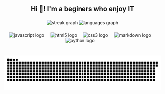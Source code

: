 <h2 align="center">Hi 👋! I'm a beginers who enjoy IT</h2>

###

<div align="center">
  <picture>
  <source media="(prefers-color-scheme: dark)" srcset="https://streak-stats.demolab.com?user=jimmxyz&locale=en&mode=weekly&theme=dark&hide_border=true&border_radius=5&date_format=%5BY%20%5DM%20j"/>
  <source media="(prefers-color-scheme: light)" srcset="[https://raw.githubusercontent.com/jimmxyz/jimmxyz/output/github-snake.svg](https://streak-stats.demolab.com?user=jimmxyz&locale=en&mode=weekly&theme=default&hide_border=true&border_radius=5&date_format=%5BY%20%5DM%20j)" />
  <img src="https://streak-stats.demolab.com?user=jimmxyz&locale=en&mode=weekly&theme=dark&hide_border=true&border_radius=5&date_format=%5BY%20%5DM%20j" height="150" alt="streak graph"/>
</picture>
  <picture>
  <source media="(prefers-color-scheme: dark)" srcset="[https://streak-stats.demolab.com?user=jimmxyz&locale=en&mode=weekly&theme=dark&hide_border=true&border_radius=5&date_format=%5BY%20%5DM%20j](https://github-readme-stats.vercel.app/api/top-langs?username=jimmxyz&locale=en&hide_title=false&layout=compact&card_width=320&langs_count=10&theme=dark&hide_border=true)"/>
  <source media="(prefers-color-scheme: light)" srcset="[[https://raw.githubusercontent.com/jimmxyz/jimmxyz/output/github-snake.svg](https://streak-stats.demolab.com?user=jimmxyz&locale=en&mode=weekly&theme=default&hide_border=true&border_radius=5&date_format=%5BY%20%5DM%20j)](https://github-readme-stats.vercel.app/api/top-langs?username=jimmxyz&locale=en&hide_title=false&layout=compact&card_width=320&langs_count=10&theme=graywhite&hide_border=true)" />
  <img src="https://github-readme-stats.vercel.app/api/top-langs?username=jimmxyz&locale=en&hide_title=false&layout=compact&card_width=320&langs_count=10&theme=dark&hide_border=true" height="150" alt="languages graph"  />
</picture>
</div>

###

<div align="center">
  <img src="https://img.shields.io/badge/JavaScript-F7DF1E?logo=javascript&logoColor=black&style=for-the-badge" height="30" alt="javascript logo"  />
  <img width="12" />
  <img src="https://img.shields.io/badge/HTML5-E34F26?logo=html5&logoColor=white&style=for-the-badge" height="30" alt="html5 logo"  />
  <img width="12" />
  <img src="https://img.shields.io/badge/CSS3-1572B6?logo=css3&logoColor=white&style=for-the-badge" height="30" alt="css3 logo"  />
  <img width="12" />
  <img src="https://img.shields.io/badge/Markdown-000000?logo=markdown&logoColor=white&style=for-the-badge" height="30" alt="markdown logo"  />
  <img width="12" />
  <img src="https://img.shields.io/badge/Python-3776AB?logo=python&logoColor=white&style=for-the-badge" height="30" alt="python logo"  />
  <img width="12" />
</div>

###

<br clear="both">

<picture>
  <source media="(prefers-color-scheme: dark)" srcset="https://raw.githubusercontent.com/jimmxyz/jimmxyz/output/github-snake-dark.svg" />
  <source media="(prefers-color-scheme: light)" srcset="https://raw.githubusercontent.com/jimmxyz/jimmxyz/output/github-snake.svg" />
  <img alt="github-snake" src="https://raw.githubusercontent.com/jimmxyz/jimmxyz/output/github-snake.svg" />
</picture>

###

